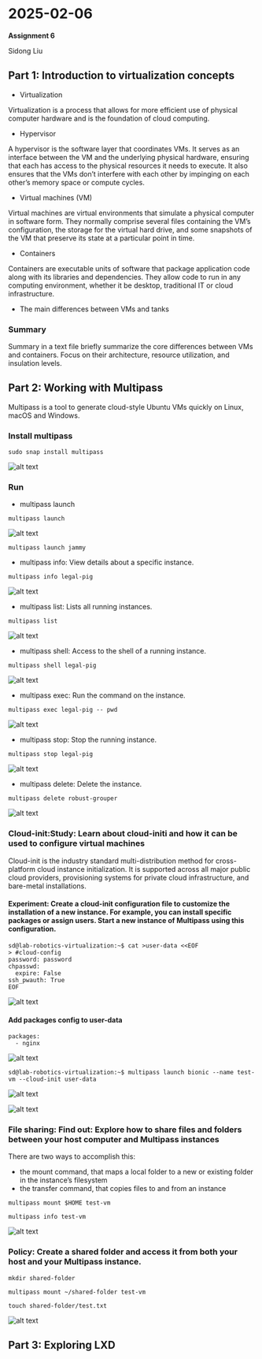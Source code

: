 # 2025-02-06
**Assignment 6**

Sidong Liu

## Part 1: Introduction to virtualization concepts

- Virtualization

Virtualization is a process that allows for more efficient use of physical computer hardware and is the foundation of cloud computing.

- Hypervisor

A hypervisor is the software layer that coordinates VMs. It serves as an interface between the VM and the underlying physical hardware, ensuring that each has access to the physical resources it needs to execute. It also ensures that the VMs don’t interfere with each other by impinging on each other’s memory space or compute cycles.

- Virtual machines (VM)

Virtual machines are virtual environments that simulate a physical computer in software form. They normally comprise several files containing the VM’s configuration, the storage for the virtual hard drive, and some snapshots of the VM that preserve its state at a particular point in time.

- Containers

Containers are executable units of software that package application code along with its libraries and dependencies. They allow code to run in any computing environment, whether it be desktop, traditional IT or cloud infrastructure.

- The main differences between VMs and tanks

### Summary
Summary in a text file briefly summarize the core differences between VMs and containers. Focus on their architecture, resource utilization, and insulation levels.


## Part 2: Working with Multipass



Multipass is a tool to generate cloud-style Ubuntu VMs quickly on Linux, macOS and Windows. 

### Install multipass
```sudo snap install multipass```

![alt text](img/7.1.png)


### Run

- multipass launch

```multipass launch```

![alt text](img/7.2.png)

```multipass launch jammy```

- multipass info: View details about a specific instance.

```multipass info legal-pig```

![alt text](img/7.3.png)

- multipass list: Lists all running instances.

```multipass list```

![alt text](img/7.4.png)


- multipass shell: Access to the shell of a running instance.

```multipass shell legal-pig```

![alt text](img/7.5.png)


- multipass exec: Run the command on the instance.

```multipass exec legal-pig -- pwd```

![alt text](img/7.6.png)


- multipass stop: Stop the running instance.

```multipass stop legal-pig```

![alt text](img/7.7.png)

- multipass delete: Delete the instance.

```multipass delete robust-grouper```

![alt text](img/7.8.png)



### Cloud-init:Study: Learn about cloud-initi and how it can be used to configure virtual machines


Cloud-init is the industry standard multi-distribution method for cross-platform cloud instance initialization. It is supported across all major public cloud providers, provisioning systems for private cloud infrastructure, and bare-metal installations.

#### Experiment: Create a cloud-init configuration file to customize the installation of a new instance. For example, you can install specific packages or assign users. Start a new instance of Multipass using this configuration.


```
sd@lab-robotics-virtualization:~$ cat >user-data <<EOF
> #cloud-config
password: password
chpasswd:
  expire: False
ssh_pwauth: True
EOF
```
![alt text](img/7.9.png)

#### Add packages config to user-data
```
packages:
  - nginx
```

![alt text](img/7.11.png)

```
sd@lab-robotics-virtualization:~$ multipass launch bionic --name test-vm --cloud-init user-data
```

![alt text](img/7.10.png)


![alt text](img/7.12.png)


### File sharing: Find out: Explore how to share files and folders between your host computer and Multipass instances


There are two ways to accomplish this:

- the mount command, that maps a local folder to a new or existing folder in the instance’s filesystem
- the transfer command, that copies files to and from an instance

```multipass mount $HOME test-vm```

```multipass info test-vm```

![alt text](img/7.13.png)


### Policy: Create a shared folder and access it from both your host and your Multipass instance.


```
mkdir shared-folder

multipass mount ~/shared-folder test-vm

touch shared-folder/test.txt

```


![alt text](img/7.15.png)


## Part 3: Exploring LXD 

